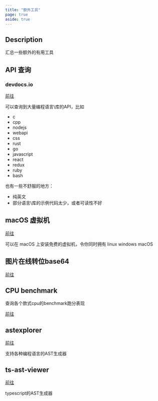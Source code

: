 ```yaml
---
title: "额外工具"
page: true
aside: true
---
```


## Description
汇总一些额外的有用工具

## API 查询
### devdocs.io
[前往](https://devdocs.io/)

<LoadingPreviewCard url="https://devdocs.io/" />

可以查询到大量编程语言\库的API，比如
- c 
- cpp 
- nodejs
- webapi
- css
- rust
- go
- javascript
- react
- redux
- ruby
- bash

也有一些不舒服的地方：
- 纯英文
- 部分语言\库的示例代码太少，或者可读性不好


## macOS 虚拟机
[前往](https://mac.getutm.app/)

<LoadingPreviewCard url="https://mac.getutm.app/" />

可以在 macOS 上安装免费的虚拟机，令你同时拥有 linux windows macOS


## 图片在线转位base64
[前往](https://www.base64-image.de/)


## CPU benchmark
查询各个款式cpu的benchmark跑分表现

[前往](https://www.cpubenchmark.net/mid_range_cpus.html)

## astexplorer
[前往](https://astexplorer.net/)

<LoadingPreviewCard url="https://astexplorer.net/" />

支持各种编程语言的AST生成器

## ts-ast-viewer
[前往](https://ts-ast-viewer.com/)

<LoadingPreviewCard url="https://ts-ast-viewer.com/" />

typescript的AST生成器